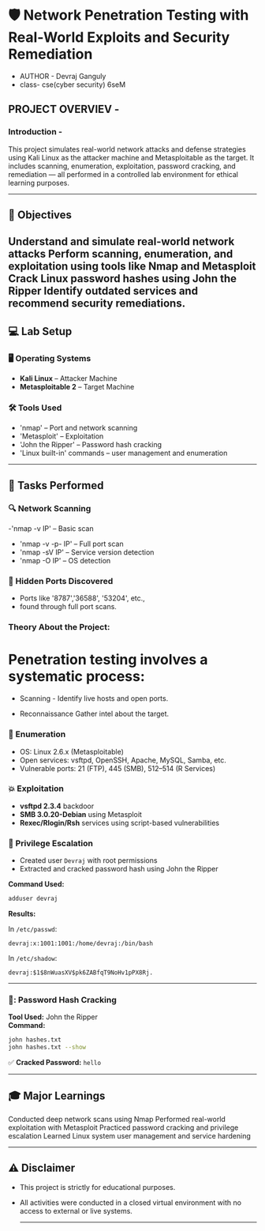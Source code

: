

# 🛡 Network Penetration Testing with Real-World Exploits and Security Remediation

- AUTHOR - Devraj Ganguly 
- class- cse(cyber security) 6seM

## PROJECT OVERVIEV  -

### Introduction -
This project simulates real-world network attacks and defense strategies using Kali Linux as the attacker machine and Metasploitable as the target.
It includes scanning, enumeration, exploitation, password cracking, and remediation — all performed in a controlled lab environment for ethical learning purposes.

---

## 🎯 Objectives
Understand and simulate real-world network attacks
Perform scanning, enumeration, and exploitation using tools like Nmap and Metasploit
Crack Linux password hashes using John the Ripper
Identify outdated services and recommend security remediations.
---

## 💻 Lab Setup

### 🖥 Operating Systems

- **Kali Linux** – Attacker Machine
- **Metasploitable 2** – Target Machine

### 🛠 Tools Used
- 'nmap' – Port and network scanning
- 'Metasploit' – Exploitation
- 'John the Ripper' – Password hash cracking
- 'Linux built-in' commands – user management and enumeration

---


## 🚀 Tasks Performed

### 🔍 Network Scanning
-'nmap -v IP' – Basic scan
- 'nmap -v -p- IP' – Full port scan
- 'nmap -sV IP' – Service version detection
- 'nmap -O IP' – OS detection

### 🔐 Hidden Ports Discovered
- Ports like '8787','36588', '53204', etc., 
- found through full port scans.


### Theory About the Project:

# Penetration testing involves a systematic process:
- Scanning - Identify live hosts and open ports.

- Reconnaissance Gather intel about the target.

### 📡 Enumeration
- OS: Linux 2.6.x (Metasploitable)
- Open services: vsftpd, OpenSSH, Apache, MySQL, Samba, etc.
- Vulnerable ports: 21 (FTP), 445 (SMB), 512–514 (R Services)

### 💥 Exploitation
- **vsftpd 2.3.4** backdoor
- **SMB 3.0.20-Debian** using Metasploit
- **Rexec/Rlogin/Rsh** services using script-based vulnerabilities

### 👤 Privilege Escalation
- Created user `Devraj` with root permissions
- Extracted and cracked password hash using John the Ripper

**Command Used:**
```bash
adduser devraj
```

**Results:**

In `/etc/passwd`:
```
devraj:x:1001:1001:/home/devraj:/bin/bash
```

In `/etc/shadow`:
```
devraj:$1$8nWuasXV$pk6ZABfqT9NoHv1pPX8Rj.
```

---

### 🔹: Password Hash Cracking

**Tool Used:** John the Ripper  
**Command:**
```bash
john hashes.txt
john hashes.txt --show
```

✅ **Cracked Password:** `hello`

 ---
 
## 🎓 Major Learnings
Conducted deep network scans using Nmap
Performed real-world exploitation with Metasploit
Practiced password cracking and privilege escalation
Learned Linux system user management and service hardening

---

## ⚠ Disclaimer
- This project is strictly for educational purposes. 
- All activities were conducted in a closed virtual environment
  with no access to external or live systems.
  
  ---
  
 
